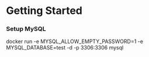 # Getting Started

### Setup MySQL
docker run -e MYSQL_ALLOW_EMPTY_PASSWORD=1 -e MYSQL_DATABASE=test -d -p 3306:3306 mysql 

